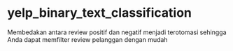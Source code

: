 # yelp_binary_text_classification
Membedakan antara review positif dan negatif menjadi terotomasi sehingga Anda dapat memfilter review pelanggan dengan mudah
